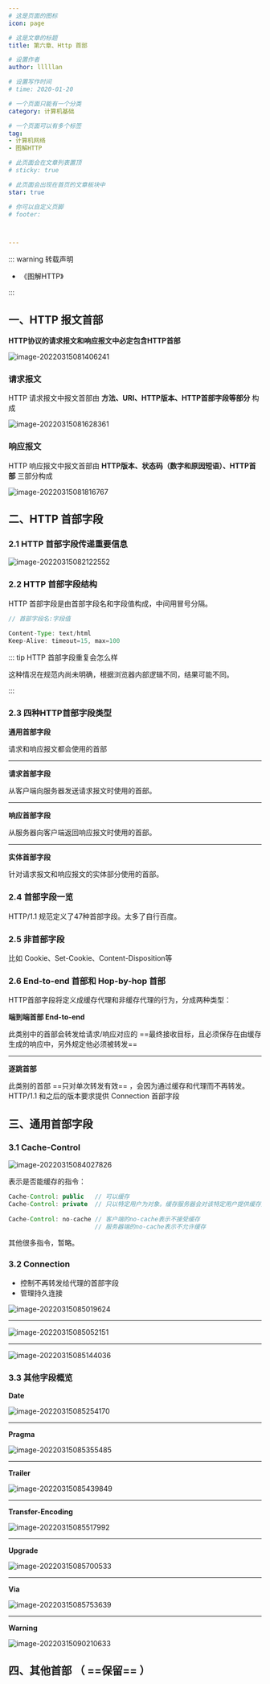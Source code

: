 ```yaml
---
# 这是页面的图标
icon: page

# 这是文章的标题
title: 第六章、Http 首部

# 设置作者
author: lllllan

# 设置写作时间
# time: 2020-01-20

# 一个页面只能有一个分类
category: 计算机基础

# 一个页面可以有多个标签
tag:
- 计算机网络
- 图解HTTP

# 此页面会在文章列表置顶
# sticky: true

# 此页面会出现在首页的文章板块中
star: true

# 你可以自定义页脚
# footer: 



---
```




::: warning 转载声明

- 《图解HTTP》 

:::





## 一、HTTP 报文首部

**HTTP协议的请求报文和响应报文中必定包含HTTP首部**

![image-20220315081406241](README.assets/image-20220315081406241.png)



### 请求报文

HTTP 请求报文中报文首部由 **方法、URI、HTTP版本、HTTP首部字段等部分** 构成

![image-20220315081628361](README.assets/image-20220315081628361.png)



### 响应报文

HTTP 响应报文中报文首部由 **HTTP版本、状态码（数字和原因短语）、HTTP首部** 三部分构成

![image-20220315081816767](README.assets/image-20220315081816767.png)



## 二、HTTP 首部字段



### 2.1 HTTP 首部字段传递重要信息

![image-20220315082122552](README.assets/image-20220315082122552.png)



### 2.2 HTTP 首部字段结构

HTTP 首部字段是由首部字段名和字段值构成，中间用冒号分隔。

```java
// 首部字段名:字段值
    
Content-Type: text/html
Keep-Alive: timeout=15, max=100
```



::: tip HTTP 首部字段重复会怎么样

这种情况在规范内尚未明确，根据浏览器内部逻辑不同，结果可能不同。

:::



### 2.3 四种HTTP首部字段类型



**通用首部字段**

请求和响应报文都会使用的首部

----



**请求首部字段**

从客户端向服务器发送请求报文时使用的首部。

----



**响应首部字段**

从服务器向客户端返回响应报文时使用的首部。

---



**实体首部字段**

针对请求报文和响应报文的实体部分使用的首部。



### 2.4 首部字段一览

HTTP/1.1 规范定义了47种首部字段。太多了自行百度。



### 2.5 非首部字段

比如 Cookie、Set-Cookie、Content-Disposition等



### 2.6 End-to-end 首部和 Hop-by-hop 首部

HTTP首部字段将定义成缓存代理和非缓存代理的行为，分成两种类型：



**端到端首部 End-to-end**

此类别中的首部会转发给请求/响应对应的 ==最终接收目标，且必须保存在由缓存生成的响应中，另外规定他必须被转发==

---



**逐跳首部**

此类别的首部 ==只对单次转发有效== ，会因为通过缓存和代理而不再转发。HTTP/1.1 和之后的版本要求提供 Connection 首部字段



## 三、通用首部字段



### 3.1 Cache-Control

![image-20220315084027826](README.assets/image-20220315084027826.png)



表示是否能缓存的指令：

```java
Cache-Control: public   // 可以缓存
Cache-Control: private  // 只以特定用户为对象。缓存服务器会对该特定用户提供缓存资源的服务、其他用户不行
    
Cache-Control: no-cache // 客户端的no-cache表示不接受缓存
    					// 服务器端的no-cache表示不允许缓存
```



其他很多指令，暂略。



### 3.2 Connection

- 控制不再转发给代理的首部字段
- 管理持久连接

![image-20220315085019624](README.assets/image-20220315085019624.png)

---



![image-20220315085052151](README.assets/image-20220315085052151.png)

---



![image-20220315085144036](README.assets/image-20220315085144036.png)



### 3.3 其他字段概览

**Date**

![image-20220315085254170](README.assets/image-20220315085254170.png)

---



**Pragma**

![image-20220315085355485](README.assets/image-20220315085355485.png)

---



**Trailer**

![image-20220315085439849](README.assets/image-20220315085439849.png)

---



**Transfer-Encoding**

![image-20220315085517992](README.assets/image-20220315085517992.png)

---



**Upgrade**

![image-20220315085700533](README.assets/image-20220315085700533.png)

---



**Via**

![image-20220315085753639](README.assets/image-20220315085753639.png)

---



**Warning**

![image-20220315090210633](README.assets/image-20220315090210633.png)



## 四、其他首部 （ ==保留== ）

